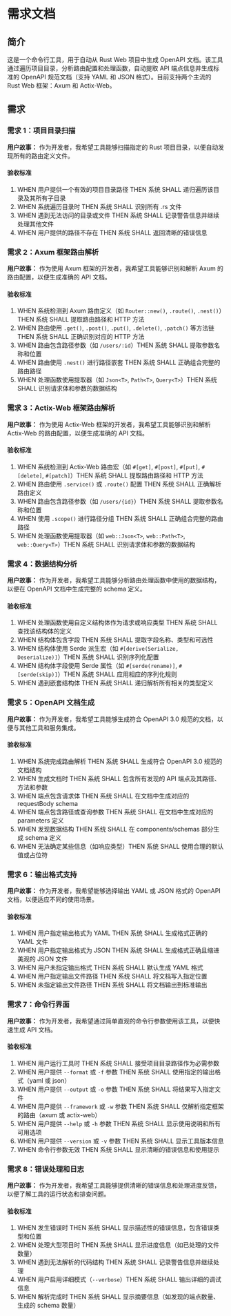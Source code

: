 # 需求文档

## 简介

这是一个命令行工具，用于自动从 Rust Web 项目中生成 OpenAPI 文档。该工具通过遍历项目目录，分析路由配置和处理函数，自动提取 API 端点信息并生成标准的 OpenAPI 规范文档（支持 YAML 和 JSON 格式）。目前支持两个主流的 Rust Web 框架：Axum 和 Actix-Web。

## 需求

### 需求 1：项目目录扫描

**用户故事：** 作为开发者，我希望工具能够扫描指定的 Rust 项目目录，以便自动发现所有的路由定义文件。

#### 验收标准

1. WHEN 用户提供一个有效的项目目录路径 THEN 系统 SHALL 递归遍历该目录及其所有子目录
2. WHEN 系统遍历目录时 THEN 系统 SHALL 识别所有 .rs 文件
3. WHEN 遇到无法访问的目录或文件 THEN 系统 SHALL 记录警告信息并继续处理其他文件
4. WHEN 用户提供的路径不存在 THEN 系统 SHALL 返回清晰的错误信息

### 需求 2：Axum 框架路由解析

**用户故事：** 作为使用 Axum 框架的开发者，我希望工具能够识别和解析 Axum 的路由配置，以便生成准确的 API 文档。

#### 验收标准

1. WHEN 系统检测到 Axum 路由定义（如 `Router::new()`, `.route()`, `.nest()`）THEN 系统 SHALL 提取路由路径和 HTTP 方法
2. WHEN 路由使用 `.get()`, `.post()`, `.put()`, `.delete()`, `.patch()` 等方法链 THEN 系统 SHALL 正确识别对应的 HTTP 方法
3. WHEN 路由包含路径参数（如 `/users/:id`）THEN 系统 SHALL 提取参数名称和位置
4. WHEN 路由使用 `.nest()` 进行路径嵌套 THEN 系统 SHALL 正确组合完整的路由路径
5. WHEN 处理函数使用提取器（如 `Json<T>`, `Path<T>`, `Query<T>`）THEN 系统 SHALL 识别请求体和参数的数据结构

### 需求 3：Actix-Web 框架路由解析

**用户故事：** 作为使用 Actix-Web 框架的开发者，我希望工具能够识别和解析 Actix-Web 的路由配置，以便生成准确的 API 文档。

#### 验收标准

1. WHEN 系统检测到 Actix-Web 路由宏（如 `#[get]`, `#[post]`, `#[put]`, `#[delete]`, `#[patch]`）THEN 系统 SHALL 提取路由路径和 HTTP 方法
2. WHEN 路由使用 `.service()` 或 `.route()` 配置 THEN 系统 SHALL 正确解析路由定义
3. WHEN 路由包含路径参数（如 `/users/{id}`）THEN 系统 SHALL 提取参数名称和位置
4. WHEN 使用 `.scope()` 进行路径分组 THEN 系统 SHALL 正确组合完整的路由路径
5. WHEN 处理函数使用提取器（如 `web::Json<T>`, `web::Path<T>`, `web::Query<T>`）THEN 系统 SHALL 识别请求体和参数的数据结构

### 需求 4：数据结构分析

**用户故事：** 作为开发者，我希望工具能够分析路由处理函数中使用的数据结构，以便在 OpenAPI 文档中生成完整的 schema 定义。

#### 验收标准

1. WHEN 处理函数使用自定义结构体作为请求或响应类型 THEN 系统 SHALL 查找该结构体的定义
2. WHEN 结构体包含字段 THEN 系统 SHALL 提取字段名称、类型和可选性
3. WHEN 结构体使用 Serde 派生宏（如 `#[derive(Serialize, Deserialize)]`）THEN 系统 SHALL 识别序列化配置
4. WHEN 结构体字段使用 Serde 属性（如 `#[serde(rename)]`, `#[serde(skip)]`）THEN 系统 SHALL 应用相应的序列化规则
5. WHEN 遇到嵌套结构体 THEN 系统 SHALL 递归解析所有相关的类型定义

### 需求 5：OpenAPI 文档生成

**用户故事：** 作为开发者，我希望工具能够生成符合 OpenAPI 3.0 规范的文档，以便与其他工具和服务集成。

#### 验收标准

1. WHEN 系统完成路由解析 THEN 系统 SHALL 生成符合 OpenAPI 3.0 规范的文档结构
2. WHEN 生成文档时 THEN 系统 SHALL 包含所有发现的 API 端点及其路径、方法和参数
3. WHEN 端点包含请求体 THEN 系统 SHALL 在文档中生成对应的 requestBody schema
4. WHEN 端点包含路径或查询参数 THEN 系统 SHALL 在文档中生成对应的 parameters 定义
5. WHEN 发现数据结构 THEN 系统 SHALL 在 components/schemas 部分生成 schema 定义
6. WHEN 无法确定某些信息（如响应类型）THEN 系统 SHALL 使用合理的默认值或占位符

### 需求 6：输出格式支持

**用户故事：** 作为开发者，我希望能够选择输出 YAML 或 JSON 格式的 OpenAPI 文档，以便适应不同的使用场景。

#### 验收标准

1. WHEN 用户指定输出格式为 YAML THEN 系统 SHALL 生成格式正确的 YAML 文件
2. WHEN 用户指定输出格式为 JSON THEN 系统 SHALL 生成格式正确且缩进美观的 JSON 文件
3. WHEN 用户未指定输出格式 THEN 系统 SHALL 默认生成 YAML 格式
4. WHEN 用户指定输出文件路径 THEN 系统 SHALL 将文档写入指定位置
5. WHEN 未指定输出文件路径 THEN 系统 SHALL 将文档输出到标准输出

### 需求 7：命令行界面

**用户故事：** 作为开发者，我希望通过简单直观的命令行参数使用该工具，以便快速生成 API 文档。

#### 验收标准

1. WHEN 用户运行工具时 THEN 系统 SHALL 接受项目目录路径作为必需参数
2. WHEN 用户提供 `--format` 或 `-f` 参数 THEN 系统 SHALL 使用指定的输出格式（yaml 或 json）
3. WHEN 用户提供 `--output` 或 `-o` 参数 THEN 系统 SHALL 将结果写入指定文件
4. WHEN 用户提供 `--framework` 或 `-w` 参数 THEN 系统 SHALL 仅解析指定框架的路由（axum 或 actix-web）
5. WHEN 用户提供 `--help` 或 `-h` 参数 THEN 系统 SHALL 显示使用说明和所有可用选项
6. WHEN 用户提供 `--version` 或 `-v` 参数 THEN 系统 SHALL 显示工具版本信息
7. WHEN 命令行参数无效 THEN 系统 SHALL 显示清晰的错误信息和使用提示

### 需求 8：错误处理和日志

**用户故事：** 作为开发者，我希望工具能够提供清晰的错误信息和处理进度反馈，以便了解工具的运行状态和排查问题。

#### 验收标准

1. WHEN 发生错误时 THEN 系统 SHALL 显示描述性的错误信息，包含错误类型和位置
2. WHEN 处理大型项目时 THEN 系统 SHALL 显示进度信息（如已处理的文件数量）
3. WHEN 遇到无法解析的代码结构 THEN 系统 SHALL 记录警告信息并继续处理
4. WHEN 用户启用详细模式（`--verbose`）THEN 系统 SHALL 输出详细的调试信息
5. WHEN 解析完成时 THEN 系统 SHALL 显示摘要信息（如发现的端点数量、生成的 schema 数量）
